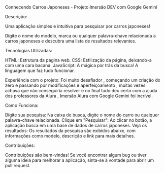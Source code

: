 Conhecendo Carros Japoneses - Projeto Imersão DEV com Google Gemini

Descrição:

Uma aplicação simples e intuitiva para pesquisar por carros japoneses!

Digite o nome do modelo, marca ou qualquer palavra-chave relacionada a carros japoneses e descubra uma lista de resultados relevantes.

Tecnologias Utilizadas:

HTML: Estrutura da página web.
CSS: Estilização da página, deixando-a com uma cara bacana.
JavaScript: A mágica por trás da busca! A linguagem que faz tudo funcionar.

Experiência com o projeto:
Foi muito desafiador , começando um criação do zero e passando por modificações e aperfeiçoamento , muitas vezes achava que não conseguiria resolver e no final tudo deu certo com a ajuda dos professores da Alura ,
Imersão Alura com Google Gemini foi incrível.



Como Funciona:

Digite sua pesquisa: Na caixa de busca, digite o nome do carro ou qualquer palavra-chave relacionada.
Clique em "Pesquisar": Ao clicar no botão, a aplicação busca em uma base de dados de carros japoneses.
Veja os resultados: Os resultados da pesquisa são exibidos abaixo, com informações como modelo, descrição e link para mais detalhes.

Contribuições:

Contribuições são bem-vindas! Se você encontrar algum bug ou tiver alguma ideia para melhorar a aplicação, sinta-se à vontade para abrir um pull request.
